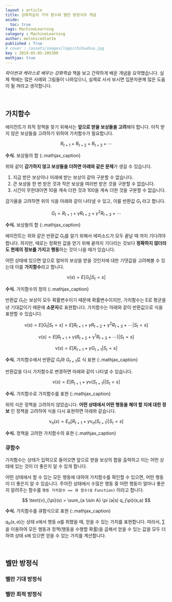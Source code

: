 ```yaml
---
layout : article
title: 강화학습의 가치 함수와 벨만 방정식의 개념
aside:
  toc: true
tags: MachineLearning
category : MachineLearning
author: melonicedlatte
published : True
# cover : /assets/images/logo/chihuahua.jpg
key : 2019-05-05-205300
mathjax: true 
---
```


*파이썬과 케라스로 배우는 강화학습* 책을 보고 간략하게 배운 개념을 요약했습니다. 실제 책에는 많은 사례와 그림들이 나와있으니, 실제로 사서 보시면 입문자분께 많은 도움이 될 꺼라고 생각합니다.

<br>

## 가치함수

에이전트가 최적 정책을 찾기 위해서는 **앞으로 받을 보상들을 고려**해야 합니다. 아직 받지 않은 보상들을 고려하기 위하여 가치함수가 필요합니다.

$$ R_{t+1} + R_{t+2} + R_{t+3} + \cdots$$

**수식.** 보상들의 합
{:.mathjax_caption}

위와 같이 **감가하지 않고 보상들을 더하면 아래와 같은 문제**가 생길 수 있습니다.

1. 지금 받은 보상이나 미래에 받는 보상이 같아 구분할 수 없습니다.
2. 큰 보상을 한 번 받은 것과 작은 보상을 여러번 받은 것을 구분할 수 없습니다.
3. 시간이 무한대이면 10을 계속 더한 것과 100을 계속 더한 것을 구분할 수 없습니다.

감가율을 고려하면 위의 식을 아래와 같이 나타낼 수 있고, 이를 반환값 $G_t$ 라고 합니다.

$$ G_t = R_{t+1} + \gamma R_{t+2} + \gamma^{2}R_{t+3} + \cdots$$

**수식.** 보상들의 합
{:.mathjax_caption}

에이전트는 위와 같은 반환값 $G_t$를 알기 위해서 에피소드가 모두 끝날 때 까지 기다려야 합니다. 하지만, 때로는 정확한 값을 얻기 위해 끝까지 기다리는 것보다 **정확하지 않더라도 현재의 정보를 가지고 행동**하는 것이 나을 때가 있습니다.

어떤 상태에 있으면 앞으로 얼마의 보상을 받을 것인지에 대한 기댓값을 고려해볼 수 있는데 이를 **가치함수**라고 합니다.

$$ \text{v}(s) = E[G_t|S_t = s] $$

**수식.** 가치함수의 정의
{:.mathjax_caption}

반환값 $G_t$는 보상이 모두 확률변수이기 때문에 확률변수이지만, 가치함수는 E로 평균을 낸 기대값이기 때문에 **소문자**로 표현합니다. 가치함수는 아래와 같이 반환값으로 식을 표현할 수 있습니다.

$$ \text{v}(s) = E[G_t|S_t = s] = E[R_{t+1} + \gamma R_{t+2} + \gamma^{2}R_{t+3}+\cdots|S_t = s]  $$

$$ \text{v}(s) = E[R_{t+1} + \gamma(R_{t+2} + \gamma^{1}R_{t+3}+\cdots)|S_t = s]  $$

$$ \text{v}(s) = E[R_{t+1} + \gamma G_{t+1}|S_t = s]  $$

**수식.** 가치함수에서 반환값 $G_t$와 $G_{t+1}$로 식 표현
{:.mathjax_caption}

반환값을 다시 가치함수로 변경하면 아래와 같이 나타낼 수 있습니다.

$$ \text{v}(s) = E[R_{t+1} + \gamma \text{v}(S_{t+1})|S_t = s]  $$

**수식.** 가치함수로 가치함수를 표현
{:.mathjax_caption}

위의 식은 정책을 고려하지 않았습니다. **어떤 상태에서 어떤 행동을 해야 할 지에 대한 정보** 인 정책을 고려하여 식을 다시 표현하면 아래와 같습니다.

$$ \text{v}_{\pi}(s) = E_{\pi}[R_{t+1} + \gamma \text{v}_{\pi}(S_{t+1})|S_t = s]  $$

**수식.** 정책을 고려한 가치함수의 표현
{:.mathjax_caption}

### 큐함수

가치함수는 상태가 입력으로 들어오면 앞으로 받을 보상의 합을 출력하고 이는 어떤 상태에 있는 것이 더 좋은지 알 수 있게 합니다.

어떤 상태에서 할 수 있는 모든 행동에 대하여 가치함수를 확인할 수 있으면, 어떤 행동이 더 좋은지 알 수 있습니다. 주어진 상태에서 수많은 행동 중 어떤 행동이 얼마나 좋은지 알려주는 함수를 `행동 가치함수 == 큐 함수(Q Function)` 이라고 합니다.

$$ \text{v}_{\pi}(s) = \sum_{a \isin A} \pi (a|s) q_{\pi}(s,a)  $$

**수식.** 가치함수를 큐함식으로 표현
{:.mathjax_caption}

$q_{\pi}(s,a)$는 상태 $s$에서 행동 $a$를 취했을 때, 얻을 수 있는 가치를 표현합니다. 따라서, $\sum$을 이용하여 모든 행동과 정책(행동을 수행할 확률)을 곱해서 얻을 수 있는 값을 모두 더하여 상태 s에 있으면 얻을 수 있는 가치를 계산합니다.

<br>

## 벨만 방정식

### 벨만 기대 방정식

### 벨만 최적 방정식